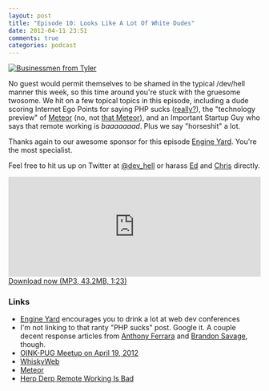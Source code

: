 ```yaml
---
layout: post
title: "Episode 10: Looks Like A Lot Of White Dudes"
date: 2012-04-11 23:51
comments: true
categories: podcast
---
```


[![Businessmen from Tyler](http://farm3.staticflickr.com/2766/4115769890_de17a17550_z.jpg)](http://www.flickr.com/photos/cushinglibrary/4115769890/ "Businessmen from Tyler by Cushing Memorial Library and Archives, Texas A&M")

No guest would permit themselves to be shamed in the typical /dev/hell manner this week, so this time around you're stuck with the gruesome twosome. We hit on a few topical topics in this episode, including a dude scoring Internet Ego Points for saying PHP sucks ([really?](http://devhell.info/post/2011-12-10/what-we-hate-about-php/)), the "technology preview" of [Meteor](http://www.meteor.com/) (no, not [that Meteor](http://meteorserver.org/)), and an Important Startup Guy who says that remote working is *baaaaaaad*. Plus we say "horseshit" a lot.

Thanks again to our awesome sponsor for this episode
[Engine Yard](http://engineyard.com). You're the most specialist.

Feel free to hit us up on Twitter at [@dev_hell](https://twitter.com/dev_hell)
or harass [Ed](https://twitter.com/funkatron) and
[Chris](https://twitter.com/grmpyprogrammer) directly.

<iframe frameborder='0' height='200px' scrolling='no' seamless src='https://embed.simplecast.com/35267?color=f5f5f5' width='100%'></iframe>
<a href="http://audio.simplecast.com/35267.mp3" rel="enclosure">Download now (MP3, 43.2MB, 1:23)</a>

### Links

* [Engine Yard](http://engineyard.com) encourages you to drink a lot at web dev conferences
* I'm not linking to that ranty "PHP sucks" post. Google it. A couple decent response articles from [Anthony Ferrara](http://blog.ircmaxell.com/2012/04/php-sucks-but-i-like-it.html) and [Brandon Savage](http://www.brandonsavage.net/its-about-the-customer-stupid/), though.
* [OINK-PUG Meetup on April 19, 2012](http://www.meetup.com/TechLife-Cincinnati/events/47787972/)
* [WhiskyWeb](http://whiskyweb.co.uk/)
* [Meteor](http://www.meteor.com/)
* [Herp Derp Remote Working Is Bad](http://venturebeat.com/2012/04/11/why-a-remote-workforce-is-bad-for-startups/)